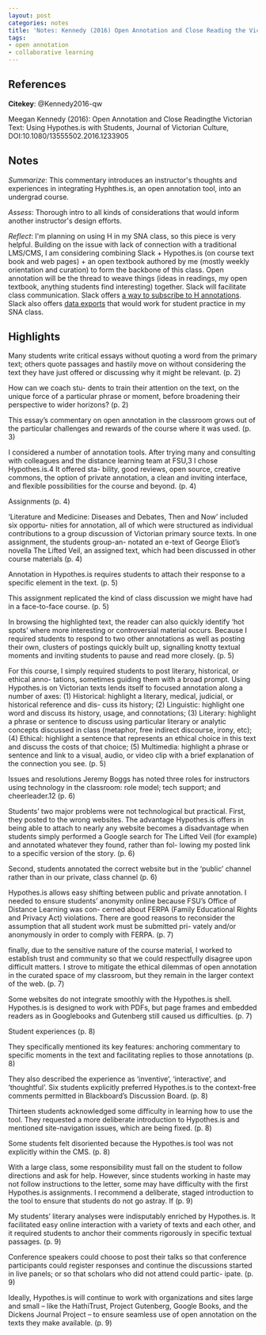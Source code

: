 ```yaml
---
layout: post
categories: notes
title: 'Notes: Kennedy (2016) Open Annotation and Close Reading the Victorian Text: Using Hypothes.is with Students'
tags:
- open annotation
- collaborative learning
---
```


## References

**Citekey**: @Kennedy2016-qw

Meegan Kennedy (2016): Open Annotation and Close Readingthe Victorian Text: Using Hypothes.is with Students, Journal of Victorian Culture, DOI:10.1080/13555502.2016.1233905

## Notes

*Summarize*: This commentary introduces an instructor's thoughts and experiences in integrating Hyphthes.is, an open annotation tool, into an undergrad course.

*Assess*: Thorough intro to all kinds of considerations that would inform another instructor's design efforts.

*Reflect*: I'm planning on using H in my SNA class, so this piece is very helpful. Building on the issue with lack of connection with a traditional LMS/CMS, I am considering combining Slack + Hypothes.is (on course text book and web pages) + an open textbook authored by me (mostly weekly orientation and curation) to form the backbone of this class. Open annotation will be the thread to weave things (ideas in readings, my open textbook, anything students find interesting) together. Slack will facilitate class communication. Slack offers [a way to subscribe to H annotations](https://hypothes.is/blog/using-atom-feeds-to-receive-hypothesis-notifications-in-slack/). Slack also offers [data exports](https://get.slack.help/hc/en-us/articles/204897248) that would work for student practice in my SNA class.

## Highlights

Many students write critical essays without quoting a word from the primary text; others quote passages and hastily move on without considering the text they have just offered or discussing why it might be relevant. (p. 2)

How can we coach stu- dents to train their attention on the text, on the unique force of a particular phrase or moment, before broadening their perspective to wider horizons? (p. 2)

This essay’s commentary on open annotation in the classroom grows out of the particular challenges and rewards of the course where it was used. (p. 3)

I considered a number of annotation tools. After trying many and consulting with colleagues and the distance learning team at FSU,3 I chose Hypothes.is.4 It offered sta- bility, good reviews, open source, creative commons, the option of private annotation, a clean and inviting interface, and flexible possibilities for the course and beyond. (p. 4)

Assignments (p. 4)

‘Literature and Medicine: Diseases and Debates, Then and Now’ included six opportu- nities for annotation, all of which were structured as individual contributions to a group discussion of Victorian primary source texts. In one assignment, the students group-an- notated an e-text of George Eliot’s novella The Lifted Veil, an assigned text, which had been discussed in other course materials (p. 4)

Annotation in Hypothes.is requires students to attach their response to a specific element in the text. (p. 5)

This assignment replicated the kind of class discussion we might have had in a face-to-face course. (p. 5)

In browsing the highlighted text, the reader can also quickly identify ‘hot spots’ where more interesting or controversial material occurs. Because I required students to respond to two other annotations as well as posting their own, clusters of postings quickly built up, signalling knotty textual moments and inviting students to pause and read more closely. (p. 5)

For this course, I simply required students to post literary, historical, or ethical anno- tations, sometimes guiding them with a broad prompt. Using Hypothes.is on Victorian texts lends itself to focused annotation along a number of axes: (1) Historical: highlight a literary, medical, judicial, or historical reference and dis- cuss its history; (2) Linguistic: highlight one word and discuss its history, usage, and connotations; (3) Literary: highlight a phrase or sentence to discuss using particular literary or analytic concepts discussed in class (metaphor, free indirect discourse, irony, etc); (4) Ethical: highlight a sentence that represents an ethical choice in this text and discuss the costs of that choice; (5) Multimedia: highlight a phrase or sentence and link to a visual, audio, or video clip with a brief explanation of the connection you see. (p. 5)

Issues and resolutions Jeremy Boggs has noted three roles for instructors using technology in the classroom: role model; tech support; and cheerleader.12 (p. 6)

Students’ two major problems were not technological but practical. First, they posted to the wrong websites. The advantage Hypothes.is offers in being able to attach to nearly any website becomes a disadvantage when students simply performed a Google search for The Lifted Veil (for example) and annotated whatever they found, rather than fol- lowing my posted link to a specific version of the story. (p. 6)

Second, students annotated the correct website but in the ‘public’ channel rather than in our private, class channel (p. 6)

Hypothes.is allows easy shifting between public and private annotation. I needed to ensure students’ anonymity online because FSU’s Office of Distance Learning was con- cerned about FERPA (Family Educational Rights and Privacy Act) violations. There are good reasons to reconsider the assumption that all student work must be submitted pri- vately and/or anonymously in order to comply with FERPA. (p. 7)

finally, due to the sensitive nature of the course material, I worked to establish trust and community so that we could respectfully disagree upon difficult matters. I strove to mitigate the ethical dilemmas of open annotation in the curated space of my classroom, but they remain in the larger context of the web. (p. 7)

Some websites do not integrate smoothly with the Hypothes.is shell. Hypothes.is is designed to work with PDFs, but page frames and embedded readers as in Googlebooks and Gutenberg still caused us difficulties. (p. 7)

Student experiences (p. 8)

They specifically mentioned its key features: anchoring commentary to specific moments in the text and facilitating replies to those annotations (p. 8)

They also described the experience as ‘inventive’, ‘interactive’, and ‘thoughtful’. Six students explicitly preferred Hypothes.is to the context-free comments permitted in Blackboard’s Discussion Board. (p. 8)

Thirteen students acknowledged some difficulty in learning how to use the tool. They requested a more deliberate introduction to Hypothes.is and mentioned site-navigation issues, which are being fixed. (p. 8)

Some students felt disoriented because the Hypothes.is tool was not explicitly within the CMS. (p. 8)

With a large class, some responsibility must fall on the student to follow directions and ask for help. However, since students working in haste may not follow instructions to the letter, some may have difficulty with the first Hypothes.is assignments. I recommend a deliberate, staged introduction to the tool to ensure that students do not go astray. If (p. 9)

My students’ literary analyses were indisputably enriched by Hypothes.is. It facilitated easy online interaction with a variety of texts and each other, and it required students to anchor their comments rigorously in specific textual passages. (p. 9)

Conference speakers could choose to post their talks so that conference participants could register responses and continue the discussions started in live panels; or so that scholars who did not attend could partic- ipate. (p. 9)

Ideally, Hypothes.is will continue to work with organizations and sites large and small – like the HathiTrust, Project Gutenberg, Google Books, and the Dickens Journal Project – to ensure seamless use of open annotation on the texts they make available. (p. 9)
